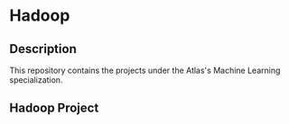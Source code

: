 # Hadoop

## Description
This repository contains the projects under the Atlas's Machine Learning specialization.

## Hadoop Project
